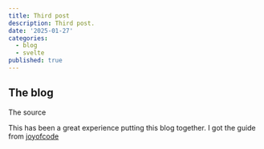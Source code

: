 ```yaml
---
title: Third post
description: Third post.
date: '2025-01-27'
categories:
  - blog
  - svelte
published: true
---
```


## The blog

The source

This has been a great experience putting this blog together. I got the guide from [joyofcode](https://joyofcode.xyz/sveltekit-markdown-blog)
